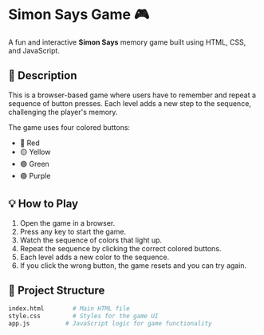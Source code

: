 # Simon Says Game 🎮

A fun and interactive **Simon Says** memory game built using HTML, CSS, and JavaScript.

## 📝 Description

This is a browser-based game where users have to remember and repeat a sequence of button presses. Each level adds a new step to the sequence, challenging the player's memory.

The game uses four colored buttons:

- 🔴 Red
- 🟡 Yellow
- 🟢 Green
- 🟣 Purple

## 💡 How to Play

1. Open the game in a browser.
2. Press any key to start the game.
3. Watch the sequence of colors that light up.
4. Repeat the sequence by clicking the correct colored buttons.
5. Each level adds a new color to the sequence.
6. If you click the wrong button, the game resets and you can try again.

## 📁 Project Structure

```bash
index.html        # Main HTML file
style.css         # Styles for the game UI
app.js          # JavaScript logic for game functionality
```
